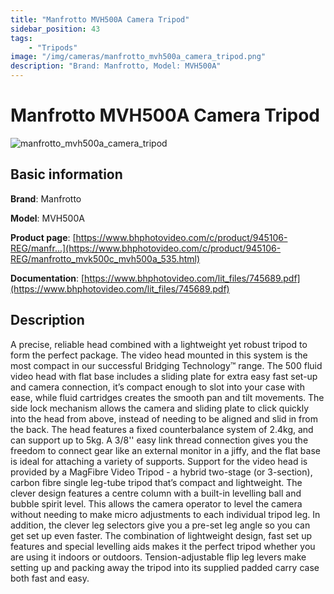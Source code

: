 ```yaml
---
title: "Manfrotto MVH500A Camera Tripod"
sidebar_position: 43
tags:
    - "Tripods"
image: "/img/cameras/manfrotto_mvh500a_camera_tripod.png"
description: "Brand: Manfrotto, Model: MVH500A"
---
```

# Manfrotto MVH500A Camera Tripod

![manfrotto_mvh500a_camera_tripod](/img/cameras/manfrotto_mvh500a_camera_tripod.png)

## Basic information

**Brand**: Manfrotto

**Model**: MVH500A

**Product page**: [https://www.bhphotovideo.com/c/product/945106-REG/manfr...](https://www.bhphotovideo.com/c/product/945106-REG/manfrotto_mvk500c_mvh500a_535.html)

**Documentation**: [https://www.bhphotovideo.com/lit_files/745689.pdf](https://www.bhphotovideo.com/lit_files/745689.pdf)

## Description

A precise, reliable head combined with a lightweight yet robust tripod to form the perfect package\. The video head mounted in this system is the most compact in our successful Bridging Technology™ range\. The 500 fluid video head with flat base includes a sliding plate for extra easy fast set\-up and camera connection, it’s compact enough to slot into your case with ease, while fluid cartridges creates the smooth pan and tilt movements\. The side lock mechanism allows the camera and sliding plate to click quickly into the head from above, instead of needing to be aligned and slid in from the back\. The head features a fixed counterbalance system of 2\.4kg, and can support up to 5kg\. A 3/8'' easy link thread connection gives you the freedom to connect gear like an external monitor in a jiffy, and the flat base is ideal for attaching a variety of supports\. Support for the video head is provided by a MagFibre Video Tripod \- a hybrid two\-stage \(or 3\-section\), carbon fibre single leg\-tube tripod that’s compact and lightweight\. The clever design features a centre column with a built\-in levelling ball and bubble spirit level\. This allows the camera operator to level the camera without needing to make micro adjustments to each individual tripod leg\. In addition, the clever leg selectors give you a pre\-set leg angle so you can get set up even faster\. The combination of lightweight design, fast set up features and special levelling aids makes it the perfect tripod whether you are using it indoors or outdoors\. Tension\-adjustable flip leg levers make setting up and packing away the tripod into its supplied padded carry case both fast and easy\.

